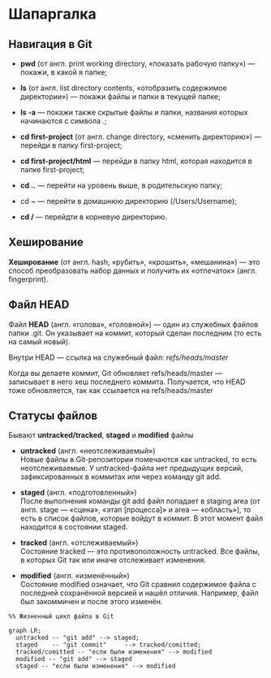 # Шапаргалка
## Навигация в Git

- **pwd** (от англ. print working directory, «показать рабочую папку») — покажи, в какой я папке;

- **ls** (от англ. list directory contents, «отобразить содержимое директории») — покажи файлы и папки в текущей папке;

- **ls -a** — покажи также скрытые файлы и папки, названия которых начинаются с символа .;

- **cd first-project** (от англ. change directory, «сменить директорию») — перейди в папку first-project;

- **cd first-project/html** — перейди в папку html, которая находится в папке first-project;

- **cd ..** — перейти на уровень выше, в родительскую папку;

- cd ~ — перейти в домашнюю директорию (/Users/Username);

- **cd /** — перейдти в корневую директорию.

## Хеширование

**Хеширование** (от англ. hash, «рубить», «крошить», «мешанина») — это способ преобразовать набор данных и получить их «отпечаток» (англ. fingerprint).

## Файл HEAD

Файл **HEAD** (англ. «голова», «головной») — один из служебных файлов папки .git. Он указывает на коммит, который сделан последним (то есть на самый новый).

Внутри HEAD — ссылка на служебный файл: *refs/heads/master*

Когда вы делаете коммит, Git обновляет refs/heads/master — записывает в него хеш последнего коммита. Получается, что HEAD тоже обновляется, так как ссылается на refs/heads/master

## Статусы файлов

Бывают **untracked/tracked**, **staged** и **modified** файлы

- **untracked** (англ. «неотслеживаемый»)  
Новые файлы в Git-репозитории помечаются как untracked, то есть неотслеживаемые. У untracked-файла нет предыдущих версий, зафиксированных в коммитах или через команду git add.

- **staged** (англ. «подготовленный»)  
  После выполнения команды git add файл попадает в staging area (от англ. stage — «сцена», «этап [процесса]» и area — «область»), то есть в список файлов, которые войдут в коммит. В этот момент файл находится в состоянии staged.

- **tracked** (англ. «отслеживаемый»)  
Состояние tracked — это противоположность untracked. Все файлы, в которых Git так или иначе отслеживает изменения.

- **modified** (англ. «изменённый»)  
Состояние modified означает, что Git сравнил содержимое файла с последней сохранённой версией и нашёл отличия. Например, файл был закоммичен и после этого изменён.

```mermaid
%% Жизненный цикл файла в Git

graph LR;
  untracked -- "git add" --> staged;
  staged    -- "git commit"     --> tracked/comitted;
  tracked/comitted -- "если были изменения" --> modified
  modified -- "git add" --> staged
  staged -- "если были изменения" --> modified
```